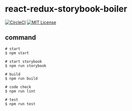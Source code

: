 # react-redux-storybook-boiler

[![CircleCI](https://circleci.com/gh/kento-react-lab/react-redux-storybook-boiler.svg?style=svg)](https://circleci.com/gh/kento-react-lab/react-redux-storybook-boiler)
[![MIT License](http://img.shields.io/badge/license-MIT-blue.svg?style=flat)](LICENSE)  

## command

```
# start
$ npm start

# start storybook
$ npm run storybook

# build
$ npm run build

# code check
$ npm run lint

# test
$ npm run test
```
